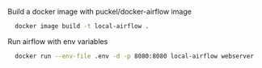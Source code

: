 Build a docker image with puckel/docker-airflow image

```bash
  docker image build -t local-airflow .
```

Run airflow with env variables

```bash
  docker run --env-file .env -d -p 8080:8080 local-airflow webserver
```


